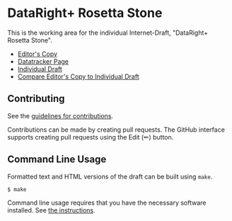 # DataRight+ Rosetta Stone

This is the working area for the individual Internet-Draft, "DataRight+ Rosetta Stone".

* [Editor's Copy](https://datarightplus.github.io/datarightplus-rosetta/#go.draft-authors-datarightplus-rosetta.html)
* [Datatracker Page](https://datatracker.ietf.org/doc/draft-authors-datarightplus-rosetta)
* [Individual Draft](https://datatracker.ietf.org/doc/html/draft-authors-datarightplus-rosetta)
* [Compare Editor's Copy to Individual Draft](https://datarightplus.github.io/datarightplus-rosetta/#go.draft-authors-datarightplus-rosetta.diff)


## Contributing

See the
[guidelines for contributions](https://github.com/datarightplus/datarightplus-rosetta/blob/main/CONTRIBUTING.md).

Contributions can be made by creating pull requests.
The GitHub interface supports creating pull requests using the Edit (✏) button.


## Command Line Usage

Formatted text and HTML versions of the draft can be built using `make`.

```sh
$ make
```

Command line usage requires that you have the necessary software installed.  See
[the instructions](https://github.com/martinthomson/i-d-template/blob/main/doc/SETUP.md).


